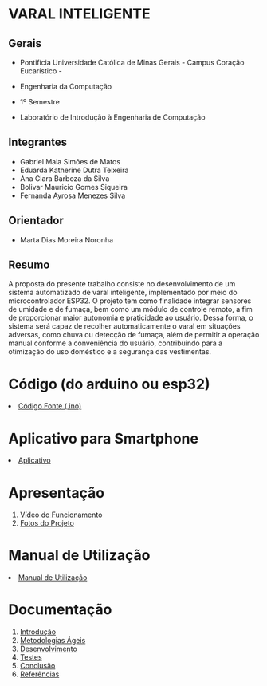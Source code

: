# VARAL INTELIGENTE #

## Gerais

- Pontifícia Universidade Católica de Minas Gerais - Campus Coração Eucarístico -

- Engenharia da Computação

- 1º Semestre

- Laboratório de Introdução à Engenharia de Computação


## Integrantes

* Gabriel Maia Simões de Matos
* Eduarda Katherine Dutra Teixeira
* Ana Clara Barboza da Silva
* Bolivar Mauricio Gomes Siqueira
* Fernanda Ayrosa Menezes Silva

## Orientador

* Marta Dias Moreira Noronha

## Resumo

A proposta do presente trabalho consiste no desenvolvimento de um sistema automatizado de varal inteligente, implementado por meio do microcontrolador ESP32. O projeto tem como finalidade integrar sensores de umidade e de fumaça, bem como um módulo de controle remoto, a fim de proporcionar maior autonomia e praticidade ao usuário. Dessa forma, o sistema será capaz de recolher automaticamente o varal em situações adversas, como chuva ou detecção de fumaça, além de permitir a operação manual conforme a conveniência do usuário, contribuindo para a otimização do uso doméstico e a segurança das vestimentas.

# Código (do arduino ou esp32)

<li><a href="Codigo/README.md"> Código Fonte (.ino)</a></li>

# Aplicativo para Smartphone

<li><a href="App/README.md"> Aplicativo </a></li>

# Apresentação

<ol>
<li><a href="Apresentacao/README.md"> Vídeo do Funcionamento</a></li>
<li><a href="Apresentacao/README.md"> Fotos do Projeto</a></li>
</ol>

# Manual de Utilização

<li><a href="Manual/manual de utilização.md"> Manual de Utilização</a></li>


# Documentação

<ol>
<li><a href="Documentacao/01-Introducão.md"> Introdução</a></li>
<li><a href="Documentacao/02-Metodologias Ágeis.md"> Metodologias Ágeis</a></li>
<li><a href="Documentacao/03-Desenvolvimento.md"> Desenvolvimento </a></li>
<li><a href="Documentacao/04-Testes.md"> Testes </a></li>
<li><a href="Documentacao/05-Conclusão.md"> Conclusão </a></li>
<li><a href="Documentacao/06-Referências.md"> Referências </a></li>
</ol>


